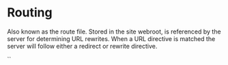 # Routing

Also known as the route file. Stored in the site webroot, is referenced by the server for determining URL rewrites. When a URL directive is matched the server will follow either a redirect or rewrite directive.

``